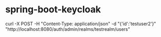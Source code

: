 # spring-boot-keycloak

curl -X POST -H "Content-Type: application/json" -d "{'id':'testuser2'}" "http://localhost:8080/auth/admin/realms/testrealm/users"